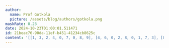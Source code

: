```yaml
---
author:
  name: Prof Gotkola
  picture: /assets/blog/authors/gotkola.png
maskRate: 0.23
date: 2024-10-23T01:00:01.511471
id: 21beac76-90da-11ef-b451-41234cb8625c
content: '[[1, 3, 2, 4, 0, 7, 0, 8, 9], [4, 6, 0, 2, 8, 0, 1, 7, 3], [0, 5, 8, 0, 9, 0, 4, 0, 6], [2, 8, 4, 9, 3, 1, 7, 0, 5], [3, 9, 5, 7, 0, 0, 8, 0, 1], [6, 1, 7, 8, 5, 4, 0, 9, 2], [0, 4, 3, 6, 7, 2, 9, 0, 8], [8, 0, 1, 5, 4, 9, 6, 0, 7], [9, 7, 0, 3, 1, 8, 2, 5, 4]]'
---
```

